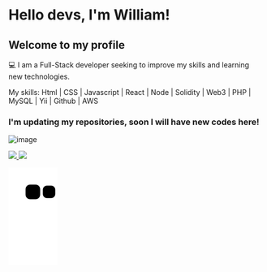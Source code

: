 # Hello devs, I'm William!
## Welcome to my profile

:computer: I am a Full-Stack developer seeking to improve my skills and learning new technologies.

My skills: Html | CSS | Javascript | React | Node | Solidity | Web3 | PHP | MySQL | Yii | Github | AWS 

### I'm updating my repositories, soon I will have new codes here!
![image](https://user-images.githubusercontent.com/1161052/174464774-90512746-78a4-46b6-a34d-d44e37d1cff2.png)

<div>
  <a href="https://github.com/williambydeng">
<img height="180em" src="https://github-readme-stats.vercel.app/api/top-langs/?username=williambydeng&layout=compact&langs_count=7&theme=dracula">
<img height="180em" src="https://github-readme-stats.vercel.app/api?username=williambydeng&show_icons=true&theme=dracula&include_all_commits=true&count_private=true">
  </a>
 </div>

  
![Snake animation](https://github.com/williambydeng/williambydeng/blob/output/github-contribution-grid-snake.svg)
